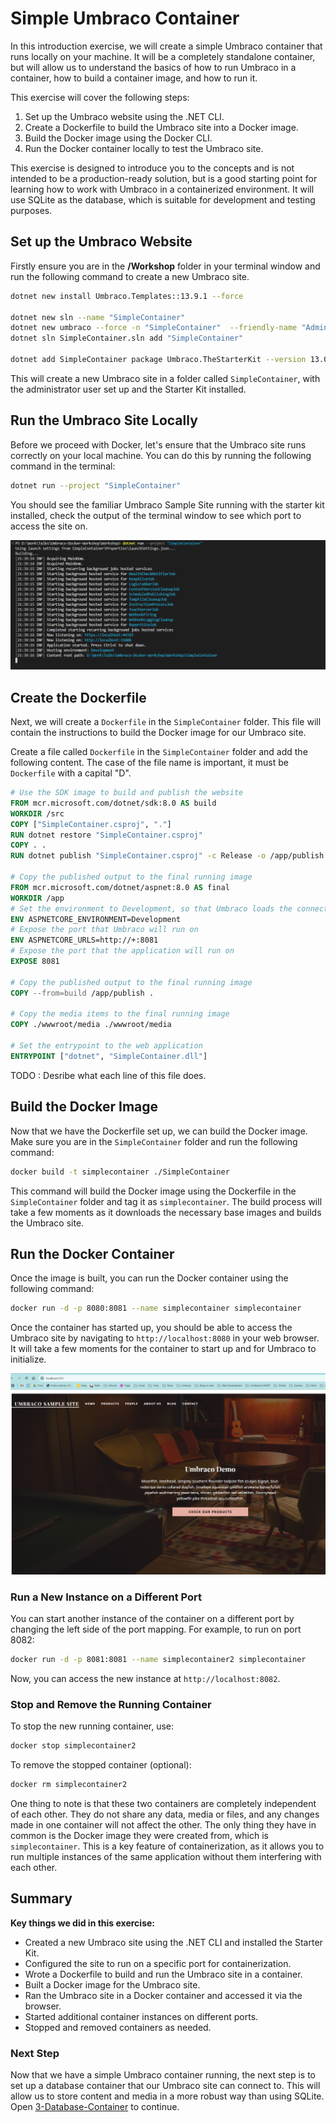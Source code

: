 # Simple Umbraco Container

In this introduction exercise, we will create a simple Umbraco container that runs locally on your machine. It will be a completely standalone container, but will allow us to understand the basics of how to run Umbraco in a container, how to build a container image, and how to run it.

This exercise will cover the following steps:
1. Set up the Umbraco website using the .NET CLI.
2. Create a Dockerfile to build the Umbraco site into a Docker image.
3. Build the Docker image using the Docker CLI.
4. Run the Docker container locally to test the Umbraco site.

This exercise is designed to introduce you to the concepts and is not intended to be a production-ready solution, but is a good starting point for learning how to work with Umbraco in a containerized environment. It will use SQLite as the database, which is suitable for development and testing purposes.

## Set up the Umbraco Website

Firstly ensure you are in the **/Workshop** folder in your terminal window and run the following command to create a new Umbraco site. 

```bash
dotnet new install Umbraco.Templates::13.9.1 --force

dotnet new sln --name "SimpleContainer"
dotnet new umbraco --force -n "SimpleContainer"  --friendly-name "Administrator" --email "admin@example.com" --password "1234567890" --development-database-type SQLite
dotnet sln SimpleContainer.sln add "SimpleContainer"

dotnet add SimpleContainer package Umbraco.TheStarterKit --version 13.0.0
```

This will create a new Umbraco site in a folder called `SimpleContainer`, with the administrator user set up and the Starter Kit installed.

## Run the Umbraco Site Locally

Before we proceed with Docker, let's ensure that the Umbraco site runs correctly on your local machine. You can do this by running the following command in the terminal:

```bash
dotnet run --project "SimpleContainer"
```

You should see the familiar Umbraco Sample Site running with the starter kit installed, check the output of the terminal window to see which port to access the site on.


![Umbraco Log](media/1_umbraco_log.png)

## Create the Dockerfile

Next, we will create a `Dockerfile` in the `SimpleContainer` folder. This file will contain the instructions to build the Docker image for our Umbraco site.

Create a file called `Dockerfile` in the `SimpleContainer` folder and add the following content. The case of the file name is important, it must be `Dockerfile` with a capital "D".

```dockerfile
# Use the SDK image to build and publish the website
FROM mcr.microsoft.com/dotnet/sdk:8.0 AS build
WORKDIR /src
COPY ["SimpleContainer.csproj", "."]
RUN dotnet restore "SimpleContainer.csproj"
COPY . .
RUN dotnet publish "SimpleContainer.csproj" -c Release -o /app/publish

# Copy the published output to the final running image
FROM mcr.microsoft.com/dotnet/aspnet:8.0 AS final 
WORKDIR /app
# Set the environment to Development, so that Umbraco loads the connection string from the appsettings.developement.json file
ENV ASPNETCORE_ENVIRONMENT=Development
# Expose the port that Umbraco will run on
ENV ASPNETCORE_URLS=http://+:8081
# Expose the port that the application will run on
EXPOSE 8081

# Copy the published output to the final running image
COPY --from=build /app/publish .

# Copy the media items to the final running image
COPY ./wwwroot/media ./wwwroot/media

# Set the entrypoint to the web application
ENTRYPOINT ["dotnet", "SimpleContainer.dll"]
```

TODO : Desribe what each line of this file does. 

## Build the Docker Image
Now that we have the Dockerfile set up, we can build the Docker image. Make sure you are in the `SimpleContainer` folder and run the following command:

```bash
docker build -t simplecontainer ./SimpleContainer
```

This command will build the Docker image using the Dockerfile in the `SimpleContainer` folder and tag it as `simplecontainer`. The build process will take a few moments as it downloads the necessary base images and builds the Umbraco site.

## Run the Docker Container

Once the image is built, you can run the Docker container using the following command:

```bash
docker run -d -p 8080:8081 --name simplecontainer simplecontainer
```

Once the container has started up, you should be able to access the Umbraco site by navigating to `http://localhost:8080` in your web browser. It will take a few moments for the container to start up and for Umbraco to initialize.

![Umbraco Starter Kit](media/1_umbraco_sample_site.png)


### Run a New Instance on a Different Port

You can start another instance of the container on a different port by changing the left side of the port mapping. For example, to run on port 8082:

```bash
docker run -d -p 8081:8081 --name simplecontainer2 simplecontainer
```

Now, you can access the new instance at `http://localhost:8082`. 


### Stop and Remove the Running Container

To stop the new running container, use:

```bash
docker stop simplecontainer2
```

To remove the stopped container (optional):

```bash
docker rm simplecontainer2
```

One thing to note is that these two containers are completely independent of each other. They do not share any data, media or files, and any changes made in one container will not affect the other. The only thing they have in common is the Docker image they were created from, which is `simplecontainer`. This is a key feature of containerization, as it allows you to run multiple instances of the same application without them interfering with each other.

## Summary

**Key things we did in this exercise:**

- Created a new Umbraco site using the .NET CLI and installed the Starter Kit.
- Configured the site to run on a specific port for containerization.
- Wrote a Dockerfile to build and run the Umbraco site in a container.
- Built a Docker image for the Umbraco site.
- Ran the Umbraco site in a Docker container and accessed it via the browser.
- Started additional container instances on different ports.
- Stopped and removed containers as needed.

### Next Step

Now that we have a simple Umbraco container running, the next step is to set up a database container that our Umbraco site can connect to. This will allow us to store content and media in a more robust way than using SQLite. Open [3-Database-Container](3-Database-Container.md) to continue.